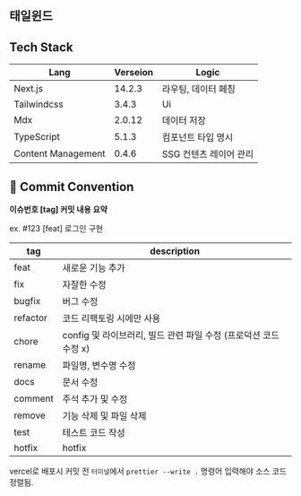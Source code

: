 ## 태일윈드

## Tech Stack

| Lang               | Verseion | Logic                  |
| ------------------ | -------- | ---------------------- |
| Next.js            | 14.2.3   | 라우팅, 데이터 페칭    |
| Tailwindcss        | 3.4.3    | Ui                     |
| Mdx                | 2.0.12   | 데이터 저장            |
| TypeScript         | 5.1.3    | 컴포넌트 타입 명시     |
| Content Management | 0.4.6    | SSG 컨텐츠 레이어 관리 |

## 📌 Commit Convention

**이슈번호 [tag] 커밋 내용 요약**

ex. #123 [feat] 로그인 구현

| tag      | description                                                      |
| -------- | ---------------------------------------------------------------- |
| feat     | 새로운 기능 추가                                                 |
| fix      | 자잘한 수정                                                      |
| bugfix   | 버그 수정                                                        |
| refactor | 코드 리팩토링 시에만 사용                                        |
| chore    | config 및 라이브러리, 빌드 관련 파일 수정 (프로덕션 코드 수정 x) |
| rename   | 파일명, 변수명 수정                                              |
| docs     | 문서 수정                                                        |
| comment  | 주석 추가 및 수정                                                |
| remove   | 기능 삭제 및 파일 삭제                                           |
| test     | 테스트 코드 작성                                                 |
| hotfix   | hotfix                                                           |

vercel로 배포시
커밋 전 `터미널`에서 `prettier --write .` 명령어 입력해야 소스 코드 정렬됨.
